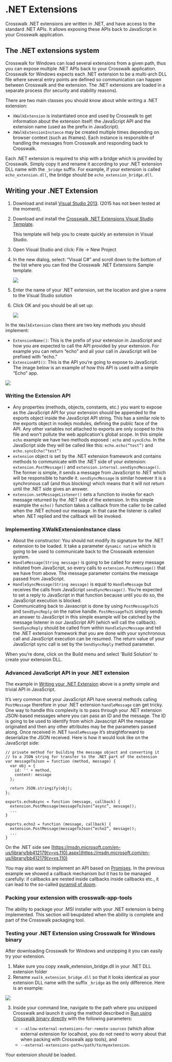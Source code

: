 # .NET Extensions

Crosswalk .NET extensions are written in .NET, and have access to the standard .NET APIs. It allows exposing these APIs back to JavaScript in your Crosswalk application.

## The .NET extensions system
Crosswalk for Windows can load several extensions from a given path, thus you can expose multiple .NET APIs back to your Crosswalk application. Crosswalk for Windows expects each .NET extension to be a multi-arch DLL file where several entry points are defined so communication can happen between Crosswalk and the extension. The .NET extensions are loaded in a separate process (for security and stability reasons).

There are two main classes you should know about while writing a .NET extension:

*   `XWalkExtension` is instantiated once and used by Crosswalk to get information about the extension itself: the JavaScript API and the extension name (used as the prefix in JavaScript).
*   `XWalkExtensionInstance` may be created multiple times depending on browser context (such as iframes). Each instance is responsible of handling the messages from Crosswalk and responding back to Crosswalk.

Each .NET extension is required to ship with a bridge which is provided by Crosswalk. Simply copy it and rename it according to your .NET extension DLL name with the `_bridge` suffix.  For example, if your extension is called `echo_extension.dll`, the bridge should be `echo_extension_bridge.dll`.

## <a class='doc-anchor' id='Writing-your-Net-Extension'></a>Writing your .NET Extension
1. Download and install [Visual Studio 2013](https://www.visualstudio.com/en-us/downloads/download-visual-studio-vs.aspx). (2015 has not been tested at the moment).

2. Download and install the [Crosswalk .NET Extensions Visual Studio Template](https://drive.google.com/open?id=0B65HPC3GJ5tEbVhQMmNPc19pR3M).

   This template will help you to create quickly an extension in Visual Studio.

3. Open Visual Studio and click: File -> New Project

4. In the new dialog, select: “Visual C#” and scroll down to the bottom of the list where you can find the Crosswalk .NET Extensions Sample template.
    
   <a href="/assets/win5-new-project.png"><img src="/assets/win5-new-project.png" style="display: block; margin: 0 auto"/></a>

5. Enter the name of your .NET extension, set the location and give a name to the Visual Studio solution

6. Click OK and you should be all set up:

   <a href="/assets/win6-visual-studio.png"><img src="/assets/win6-visual-studio.png" style="display: block; margin: 0 auto"/></a>

In the `XWalkExtension` class there are two key methods you should implement:

*   `ExtensionName()`: This is the prefix of your extension in JavaScript and how you are expected to call the API provided by your extension. For example you can return “echo” and all your call in JavaScript will be prefixed with “echo.”
*   `ExtensionAPI()`: This is the API you’re going to expose to JavaScript. The image below is an example of how this API is used with a simple “Echo” app.

   <a href="/assets/win7-extension-config.png"><img src="/assets/win7-extension-config.png" style="display: block; margin: 0 auto"/></a>

### Writing the Extension API

*   Any properties (methods, objects, constants, etc.) you want to expose as the JavaScript API for your extension should be appended to the exports object inside the JavaScript API string. This has a similar role to the exports object in nodejs modules, defining the public face of the API. Any other variables not attached to exports are only scoped to this file and won't pollute the web application's global scope. In this simple `echo` example we have two methods exposed : `echo` and `syncEcho`. In the JavaScript side they will be called like this: `echo.echo(“test”)` and `echo.syncEcho(“test”)`
*   `extension` object is set by the .NET extension framework and contains methods to communicate with the .NET side of your extension: `extension.PostMessage()` and `extension.internal.sendSyncMessage()`. The former is simple, it sends a message from JavaScript to .NET which will be responsible to handle it. `sendSyncMessage` is similar however it is a synchronous call (and thus blocking) which means that it will not return until the .NET side gives an answer.
*   `extension.setMessageListener()` sets a function to invoke for each message returned by the .NET side of the extension. In this simple example the `echo()` function takes a callback from the caller to be called when the .NET echoed our message. In that case the listener is called when .NET replied and the callback will be invoked.

### Implementing XWalkExtensionInstance class

*   About the constructor: You should not modify its signature for the .NET extension to be loaded. It take a parameter `dynamic native` which is going to be used to communicate back to the Crosswalk extension system.
*   `HandleMessage(String message)` is going to be called for every message initiated from JavaScript, so every calls to `extension.PostMessage()` that we have from above. The message parameter contains the message passed from JavaScript.
*   `HandleSyncMessage(String message)` is equal to `HandleMessage` but receives the calls from JavaScript `sendSyncMessage()`. You’re expected to set a reply to JavaScript in that function because until you do so, the JavaScript execution is blocked.
*   Communicating back to Javascript is done by using `PostMessageToJS` and `SendSyncReply` on the native handle. `PostMessageToJS` simply sends an answer to JavaScript in this simple example will be catched by the message listener in our JavaScript API (which will call the callback). `SendSyncReply` should be called from within `HandleSyncMessage` and tell the .NET extension framework that you are done with your synchronous call and JavaScript execution can be resumed. The return value of your JavaScript sync call is set by the `SendSyncReply` method parameter.

When you’re done, click on the Build menu and select 'Build Solution' to create your extension DLL.

### Advanced JavaScript API in your .NET extension

The example in <a href="#Writing-your-Net-Extension">Writing your .NET Extension</a> above is a pretty simple and trivial API in JavaScript.

It’s very common that your JavaScript API have several methods calling `PostMessage` therefore in your .NET extension `handleMessage` can get tricky. One way to handle this complexity is to pass through your .NET extension JSON-based messages where you can pass an ID and the message. The ID is going to be used to identify from which Javascript API the message originated and then any other attributes may be the parameters passed along. Once received in .NET `handleMessage` it’s straightforward to deserialize the JSON received. Here is how it would look like on the JavaScript side:

```
// private method for building the message object and converting it
// to a JSON string for transfer to the .NET part of the extension
var messageToJson = function (method, message) {
  var obj = {
    id: '' + method,
    content: message
  };

  return JSON.stringify(obj);
};

exports.echoAsync = function (message, callback) {
  extension.PostMessage(messageToJson(“async”, message));
  ...
}

exports.echo2 = function (message, callback) { 
  extension.PostMessage(messageToJson(“echo2”, message));
  ...
}
```

On the .NET side see [https://msdn.microsoft.com/en-us/library/bb412179(v=vs.110).aspx](https://msdn.microsoft.com/en-us/library/bb412179(v=vs.110)

You may also want to implement an API based on [Promises](http://promises-aplus.github.io/promises-spec/). In the previous example we showed a callback mechanism but it has to be managed carefully: if callbacks are nested inside callbacks inside callbacks etc., it can lead to the so-called [pyramid of doom](https://github.com/survivejs/js_tricks_and_tips/blob/master/common_problems/pyramid.md).


### Packing your extension with crosswalk-app-tools
The ability to package your .MSI installer with your .NET extension is being implemented.  This section will beupdated when the ability is complete and part of the Crosswalk packaging tool.

### Testing your .NET Extension using Crosswalk for Windows binary
After downloading Crosswalk for Windows and unzipping it you can easily try your extension.

1.  Make sure you copy xwalk_extension_bridge.dll in your .NET DLL extension folder
2.  Rename `xwalk_extension_bridge.dll` so that it looks identical as your extension DLL name with the suffix `_bridge` as the only difference. Here is an example:

   <img src="/assets/win9-extension-net-bridge.png" style="display: block; margin: 0 auto"/>

3.  Inside your command line, navigate to the path where you unzipped Crosswalk and launch it using the method described in <a href="/documentation/windows/run_on_windows.html#Run-using-Crosswalk-binary-directly">Run using Crosswalk binary directly</a> with the following parameters:

    *  `--allow-external-extensions-for-remote-sources` (which allow external extension for localhost, you do not need to worry about that when packing with Crosswalk app tools), and
    *  `--external-extensions-path=/path/to/myextension`.

Your extension should be loaded.

